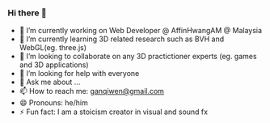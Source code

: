 ### Hi there 👋


- 🔭 I’m currently working on Web Developer @ AffinHwangAM @ Malaysia
- 🌱 I’m currently learning 3D related research such as BVH and WebGL(eg. three.js)
- 👯 I’m looking to collaborate on any 3D practictioner experts (eg. games and 3D applications)
- 🤔 I’m looking for help with everyone
- 💬 Ask me about ...
- 📫 How to reach me: ganqiwen@gmail.com
- 😄 Pronouns: he/him
- ⚡ Fun fact: I am a stoicism creator in visual and sound fx

